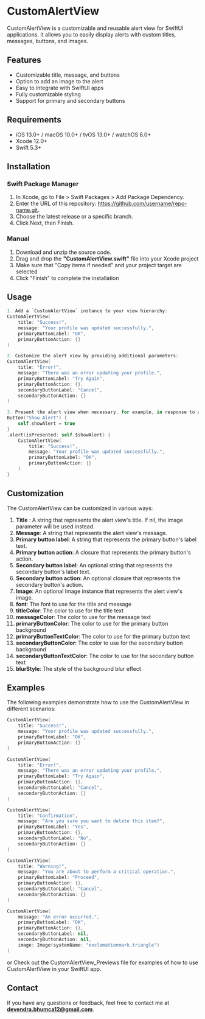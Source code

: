 # CustomAlertView

CustomAlertView is a customizable and reusable alert view for SwiftUI applications. It allows you to easily display alerts with custom titles, messages, buttons, and images.

## Features
- Customizable title, message, and buttons
- Option to add an image to the alert
- Easy to integrate with SwiftUI apps
- Fully customizable styling
- Support for primary and secondary buttons

## Requirements
- iOS 13.0+ / macOS 10.0+ / tvOS 13.0+ / watchOS 6.0+
- Xcode 12.0+
- Swift 5.3+

## Installation
### Swift Package Manager
1. In Xcode, go to File > Swift Packages > Add Package Dependency.
2. Enter the URL of this repository: https://github.com/username/repo-name.git.
3. Choose the latest release or a specific branch.
4. Click Next, then Finish.

### Manual
1. Download and unzip the source code.
2. Drag and drop the **"CustomAlertView.swift"** file into your Xcode project
3. Make sure that "Copy items if needed" and your project target are selected
4. Click "Finish" to complete the installation

## Usage

```swift
1. Add a `CustomAlertView` instance to your view hierarchy:
CustomAlertView(
    title: "Success!",
    message: "Your profile was updated successfully.",
    primaryButtonLabel: "OK",
    primaryButtonAction: {}
)

2. Customize the alert view by providing additional parameters:
CustomAlertView(
    title: "Error!",
    message: "There was an error updating your profile.",
    primaryButtonLabel: "Try Again",
    primaryButtonAction: {},
    secondaryButtonLabel: "Cancel",
    secondaryButtonAction: {}
)

3. Present the alert view when necessary, for example, in response to a button tap event:
Button("Show Alert") {
    self.showAlert = true
}
.alert(isPresented: self.$showAlert) {
    CustomAlertView(
        title: "Success!",
        message: "Your profile was updated successfully.",
        primaryButtonLabel: "OK",
        primaryButtonAction: {}
    )
}
```

## Customization
The CustomAlertView can be customized in various ways:

1. **Title** : A string that represents the alert view's title. If nil, the image parameter will be used instead.
2. **Message**: A string that represents the alert view's message.
3. **Primary button label**: A string that represents the primary button's label text.
4. **Primary button action**: A closure that represents the primary button's action.
5. **Secondary button label**: An optional string that represents the secondary button's label text.
6. **Secondary button action**: An optional closure that represents the secondary button's action.
7. **Image**: An optional Image instance that represents the alert view's image.
8. **font**: The font to use for the title and message
9. **titleColor**: The color to use for the title text
10. **messageColor**: The color to use for the message text
11. **primaryButtonColor**: The color to use for the primary button background
12. **primaryButtonTextColor**: The color to use for the primary button text
13. **secondaryButtonColor**: The color to use for the secondary button background
14. **secondaryButtonTextColor**: The color to use for the secondary button text
15. **blurStyle**: The style of the background blur effect

## Examples
The following examples demonstrate how to use the CustomAlertView in different scenarios:

```swift
CustomAlertView(
    title: "Success!",
    message: "Your profile was updated successfully.",
    primaryButtonLabel: "OK",
    primaryButtonAction: {}
)

CustomAlertView(
    title: "Error!",
    message: "There was an error updating your profile.",
    primaryButtonLabel: "Try Again",
    primaryButtonAction: {},
    secondaryButtonLabel: "Cancel",
    secondaryButtonAction: {}
)

CustomAlertView(
    title: "Confirmation",
    message: "Are you sure you want to delete this item?",
    primaryButtonLabel: "Yes",
    primaryButtonAction: {},
    secondaryButtonLabel: "No",
    secondaryButtonAction: {}
)

CustomAlertView(
    title: "Warning!",
    message: "You are about to perform a critical operation.",
    primaryButtonLabel: "Proceed",
    primaryButtonAction: {},
    secondaryButtonLabel: "Cancel",
    secondaryButtonAction: {}
)

CustomAlertView(
    message: "An error occurred.",
    primaryButtonLabel: "OK",
    primaryButtonAction: {},
    secondaryButtonLabel: nil,
    secondaryButtonAction: nil,
    image: Image(systemName: "exclamationmark.triangle")
)
```

or Check out the CustomAlertView_Previews file for examples of how to use CustomAlertView in your SwiftUI app.
            
## Contact
If you have any questions or feedback, feel free to contact me at **devendra.bhumca12@gmail.com**.
